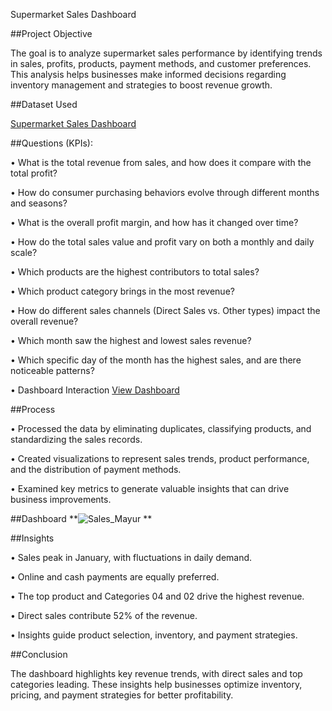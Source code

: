 Supermarket Sales Dashboard


##Project Objective

The goal is to analyze supermarket sales performance by identifying trends in sales, profits, products, payment methods, and customer preferences. This analysis helps businesses make informed decisions regarding inventory management and strategies to boost revenue growth.

##Dataset Used

<a href = "https://github.com/Mayur061099/Data-Analysis-Supermarket-Dashboard/blob/main/Sales-Dashboard-practice-file.xlsx">Supermarket Sales Dashboard</a>


##Questions (KPIs):



• What is the total revenue from sales, and how does it compare with the total profit?



• How do consumer purchasing behaviors evolve through different months and seasons?



• What is the overall profit margin, and how has it changed over time?



• How do the total sales value and profit vary on both a monthly and daily scale?



• Which products are the highest contributors to total sales?



• Which product category brings in the most revenue?



• How do different sales channels (Direct Sales vs. Other types) impact the overall revenue?



• Which month saw the highest and lowest sales revenue?



• Which specific day of the month has the highest sales, and are there noticeable patterns?



• Dashboard Interaction <a href = "https://github.com/Mayur061099/Data-Analysis-Supermarket-Dashboard/blob/main/Sales_Mayur.png"> View Dashboard</a>





##Process

• Processed the data by eliminating duplicates, classifying products, and standardizing the sales records.

• Created visualizations to represent sales trends, product performance, and the distribution of payment methods.

• Examined key metrics to generate valuable insights that can drive business improvements.


##Dashboard
**![Sales_Mayur](https://github.com/user-attachments/assets/953836ba-206b-455a-8ce2-4da53ae3ebc2)
**


##Insights


• Sales peak in January, with fluctuations in daily demand.

• Online and cash payments are equally preferred.

• The top product and Categories 04 and 02 drive the highest revenue.

• Direct sales contribute 52% of the revenue.

• Insights guide product selection, inventory, and payment strategies.


##Conclusion

The dashboard highlights key revenue trends, with direct sales and top categories leading. These insights help businesses optimize inventory, pricing, and payment strategies for better profitability.





